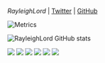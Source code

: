 *RayleighLord* | [Twitter](https://twitter.com/RayleighLord) | [GitHub](https://github.com/RayleighLord)

![Metrics](https://metrics.lecoq.io/RayleighLord?template=classic&repositories.forks=true&base.activity=0&base.community=0&base.repositories=0&isocalendar=1&introduction=1&achievements=1&isocalendar.duration=half-year&introduction.title=true&achievements.threshold=C&achievements.secrets=true&achievements.display=compact&achievements.limit=10&config.timezone=Europe%2FBerlin&config.display=large)

![RayleighLord GitHub stats](https://github-readme-stats.vercel.app/api?username=RayleighLord&show_icons=true&hide=["issues"])

![](https://img.shields.io/badge/Code-Julia-informational?style=flat&logo=julia&logoColor=white&color=228be6)
![](https://img.shields.io/badge/Code-Python-informational?style=flat&logo=python&logoColor=white&color=228be6)
![](https://img.shields.io/badge/Code-Fortran-informational?style=flat&logo=fortran&logoColor=white&color=228be6)
![](https://img.shields.io/badge/Code-JavaScript-informational?style=flat&logo=javascript&logoColor=white&color=228be6)
![](https://img.shields.io/badge/Code-C++-informational?style=flat&logo=cplusplus&logoColor=white&color=228be6)
![](https://img.shields.io/badge/Code-LaTeX-informational?style=flat&logo=LaTeX&logoColor=white&color=228be6) 
